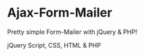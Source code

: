 Ajax-Form-Mailer
================

Pretty simple Form-Mailer with jQuery &amp; PHP!

jQuery Script, CSS, HTML & PHP
